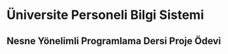 Üniversite Personeli Bilgi Sistemi
==================================

Nesne Yönelimli Programlama Dersi Proje Ödevi
---------------------------------------------

